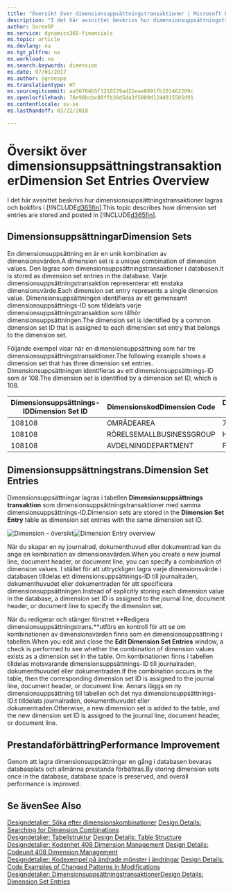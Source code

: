 ```yaml
---
title: "Översikt över dimensionsuppsättningstransaktioner | Microsoft Docs"
description: "I det här avsnittet beskrivs hur dimensionsuppsättningstransaktioner lagras och bokförs i Dynamics 365."
author: SorenGP
ms.service: dynamics365-financials
ms.topic: article
ms.devlang: na
ms.tgt_pltfrm: na
ms.workload: na
ms.search.keywords: dimension
ms.date: 07/01/2017
ms.author: sgroespe
ms.translationtype: HT
ms.sourcegitcommit: aa56764b5f3210229ad21eae6891fb201462209c
ms.openlocfilehash: 78e98bcbc88ffb38d5da3f5089d124d915585d91
ms.contentlocale: sv-se
ms.lasthandoff: 03/22/2018

---
```

# <a name="dimension-set-entries-overview"></a><span data-ttu-id="42488-103">Översikt över dimensionsuppsättningstransaktioner</span><span class="sxs-lookup"><span data-stu-id="42488-103">Dimension Set Entries Overview</span></span>
<span data-ttu-id="42488-104">I det här avsnittet beskrivs hur dimensionsuppsättningstransaktioner lagras och bokförs i [!INCLUDE[d365fin](includes/d365fin_md.md)].</span><span class="sxs-lookup"><span data-stu-id="42488-104">This topic describes how dimension set entries are stored and posted in [!INCLUDE[d365fin](includes/d365fin_md.md)].</span></span>  
  
## <a name="dimension-sets"></a><span data-ttu-id="42488-105">Dimensionsuppsättningar</span><span class="sxs-lookup"><span data-stu-id="42488-105">Dimension Sets</span></span>  
<span data-ttu-id="42488-106">En dimensionsuppsättning en är en unik kombination av dimensionsvärden.</span><span class="sxs-lookup"><span data-stu-id="42488-106">A dimension set is a unique combination of dimension values.</span></span> <span data-ttu-id="42488-107">Den lagras som dimensionsuppsättningstransaktioner i databasen.</span><span class="sxs-lookup"><span data-stu-id="42488-107">It is stored as dimension set entries in the database.</span></span> <span data-ttu-id="42488-108">Varje dimensionsuppsättningstransaktion representerar ett enstaka dimensionsvärde.</span><span class="sxs-lookup"><span data-stu-id="42488-108">Each dimension set entry represents a single dimension value.</span></span> <span data-ttu-id="42488-109">Dimensionsuppsättningen identifieras av ett gemensamt dimensionsuppsättnings-ID som tilldelats varje dimensionsuppsättningstransaktion som tillhör dimensionsuppsättningen.</span><span class="sxs-lookup"><span data-stu-id="42488-109">The dimension set is identified by a common dimension set ID that is assigned to each dimension set entry that belongs to the dimension set.</span></span>  
  
<span data-ttu-id="42488-110">Följande exempel visar när en dimensionsuppsättning som har tre dimensionsuppsättningstransaktioner.</span><span class="sxs-lookup"><span data-stu-id="42488-110">The following example shows a dimension set that has three dimension set entries.</span></span> <span data-ttu-id="42488-111">Dimensionsuppsättningen identifieras av ett dimensionsuppsättnings-ID som är 108.</span><span class="sxs-lookup"><span data-stu-id="42488-111">The dimension set is identified by a dimension set ID, which is 108.</span></span>  
  
|<span data-ttu-id="42488-112">Dimensionsuppsättnings-ID</span><span class="sxs-lookup"><span data-stu-id="42488-112">Dimension Set ID</span></span>|<span data-ttu-id="42488-113">Dimensionskod</span><span class="sxs-lookup"><span data-stu-id="42488-113">Dimension Code</span></span>|<span data-ttu-id="42488-114">Dimensionsvärdekod</span><span class="sxs-lookup"><span data-stu-id="42488-114">Dimension Value Code</span></span>|<span data-ttu-id="42488-115">Dimensionsvärdesnamn</span><span class="sxs-lookup"><span data-stu-id="42488-115">Dimension Value Name</span></span>|  
|----------------------|--------------------|--------------------------|--------------------------|  
|<span data-ttu-id="42488-116">108</span><span class="sxs-lookup"><span data-stu-id="42488-116">108</span></span>|<span data-ttu-id="42488-117">OMRÅDE</span><span class="sxs-lookup"><span data-stu-id="42488-117">AREA</span></span>|<span data-ttu-id="42488-118">70</span><span class="sxs-lookup"><span data-stu-id="42488-118">70</span></span>|<span data-ttu-id="42488-119">Nordamerika</span><span class="sxs-lookup"><span data-stu-id="42488-119">America North</span></span>|  
|<span data-ttu-id="42488-120">108</span><span class="sxs-lookup"><span data-stu-id="42488-120">108</span></span>|<span data-ttu-id="42488-121">RÖRELSEMALL</span><span class="sxs-lookup"><span data-stu-id="42488-121">BUSINESSGROUP</span></span>|<span data-ttu-id="42488-122">Home</span><span class="sxs-lookup"><span data-stu-id="42488-122">HOME</span></span>|<span data-ttu-id="42488-123">Start</span><span class="sxs-lookup"><span data-stu-id="42488-123">Home</span></span>|  
|<span data-ttu-id="42488-124">108</span><span class="sxs-lookup"><span data-stu-id="42488-124">108</span></span>|<span data-ttu-id="42488-125">AVDELNING</span><span class="sxs-lookup"><span data-stu-id="42488-125">DEPARTMENT</span></span>|<span data-ttu-id="42488-126">FÖRSÄLJNING</span><span class="sxs-lookup"><span data-stu-id="42488-126">SALES</span></span>|<span data-ttu-id="42488-127">FÖRS</span><span class="sxs-lookup"><span data-stu-id="42488-127">Sales</span></span>|  
  
## <a name="dimension-set-entries"></a><span data-ttu-id="42488-128">Dimensionsuppsättningstrans.</span><span class="sxs-lookup"><span data-stu-id="42488-128">Dimension Set Entries</span></span>  
<span data-ttu-id="42488-129">Dimensionsuppsättningar lagras i tabellen **Dimensionsuppsättnings transaktion** som dimensionsuppsättningstransaktioner med samma dimensionsuppsättnings-ID.</span><span class="sxs-lookup"><span data-stu-id="42488-129">Dimension sets are stored in the **Dimension Set Entry** table as dimension set entries with the same dimension set ID.</span></span>  
  
<span data-ttu-id="42488-130">![Dimension – översikt](media/dimensionentrynav7.png "DimensionEntryNAV7")</span><span class="sxs-lookup"><span data-stu-id="42488-130">![Dimension Entry overview](media/dimensionentrynav7.png "DimensionEntryNAV7")</span></span>  
  
<span data-ttu-id="42488-131">När du skapar en ny journalrad, dokumenthuvud eller dokumentrad kan du ange en kombination av dimensionsvärden.</span><span class="sxs-lookup"><span data-stu-id="42488-131">When you create a new journal line, document header, or document line, you can specify a combination of dimension values.</span></span> <span data-ttu-id="42488-132">I stället för att uttryckligen lagra varje dimensionsvärde i databasen tilldelas ett dimensionsuppsättnings-ID till journalraden, dokumenthuvudet eller dokumentraden för att specificera dimensionsuppsättningen.</span><span class="sxs-lookup"><span data-stu-id="42488-132">Instead of explicitly storing each dimension value in the database, a dimension set ID is assigned to the journal line, document header, or document line to specify the dimension set.</span></span>  
  
<span data-ttu-id="42488-133">När du redigerar och stänger fönstret **Redigera dimensionsuppsättningstrans.**utförs en kontroll för att se om kombinationen av dimensionsvärden finns som en dimensionsuppsättning i tabellen.</span><span class="sxs-lookup"><span data-stu-id="42488-133">When you edit and close the **Edit Dimension Set Entries** window, a check is performed to see whether the combination of dimension values exists as a dimension set in the table.</span></span> <span data-ttu-id="42488-134">Om kombinationen finns i tabellen tilldelas motsvarande dimensionsuppsättnings-ID till journalraden, dokumenthuvudet eller dokumentraden.</span><span class="sxs-lookup"><span data-stu-id="42488-134">If the combination occurs in the table, then the corresponding dimension set ID is assigned to the journal line, document header, or document line.</span></span> <span data-ttu-id="42488-135">Annars läggs en ny dimensionsuppsättning till tabellen och det nya dimensionsuppsättnings-ID:t tilldelats journalraden, dokumenthuvudet eller dokumentraden.</span><span class="sxs-lookup"><span data-stu-id="42488-135">Otherwise, a new dimension set is added to the table, and the new dimension set ID is assigned to the journal line, document header, or document line.</span></span>  
  
## <a name="performance-improvement"></a><span data-ttu-id="42488-136">Prestandaförbättring</span><span class="sxs-lookup"><span data-stu-id="42488-136">Performance Improvement</span></span>  
<span data-ttu-id="42488-137">Genom att lagra dimensionsuppsättningar en gång i databasen bevaras databasplats och allmänna prestanda förbättras.</span><span class="sxs-lookup"><span data-stu-id="42488-137">By storing dimension sets once in the database, database space is preserved, and overall performance is improved.</span></span>  
  
## <a name="see-also"></a><span data-ttu-id="42488-138">Se även</span><span class="sxs-lookup"><span data-stu-id="42488-138">See Also</span></span>  
<span data-ttu-id="42488-139">[Designdetaljer: Söka efter dimensionskombinationer](design-details-searching-for-dimension-combinations.md) </span><span class="sxs-lookup"><span data-stu-id="42488-139">[Design Details: Searching for Dimension Combinations](design-details-searching-for-dimension-combinations.md) </span></span>  
<span data-ttu-id="42488-140">[Designdetaljer: Tabellstruktur](design-details-table-structure.md) </span><span class="sxs-lookup"><span data-stu-id="42488-140">[Design Details: Table Structure](design-details-table-structure.md) </span></span>  
<span data-ttu-id="42488-141">[Designdetaljer: Kodenhet 408 Dimension Management](design-details-codeunit-408-dimension-management.md) </span><span class="sxs-lookup"><span data-stu-id="42488-141">[Design Details: Codeunit 408 Dimension Management](design-details-codeunit-408-dimension-management.md) </span></span>  
<span data-ttu-id="42488-142">[Designdetaljer: Kodexempel på ändrade mönster i ändringar](design-details-code-examples-of-changed-patterns-in-modifications.md) </span><span class="sxs-lookup"><span data-stu-id="42488-142">[Design Details: Code Examples of Changed Patterns in Modifications](design-details-code-examples-of-changed-patterns-in-modifications.md) </span></span>  
[<span data-ttu-id="42488-143">Designdetaljer: Dimensionsuppsättningstransaktioner</span><span class="sxs-lookup"><span data-stu-id="42488-143">Design Details: Dimension Set Entries</span></span>](design-details-dimension-set-entries.md)   

